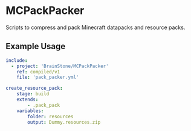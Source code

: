 # MCPackPacker

Scripts to compress and pack Minecraft datapacks and resource packs.

## Example Usage

```yaml
include:
  - project: 'BrainStone/MCPackPacker'
    ref: compiled/v1
    file: 'pack_packer.yml'

create_resource_pack:
	stage: build
	extends:
		- .pack_pack
	variables:
		folder: resources
		output: Dummy.resources.zip

```
